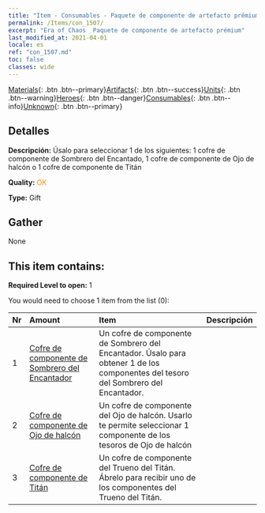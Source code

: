 ```yaml
---
title: "Item - Consumables - Paquete de componente de artefacto prémium"
permalink: /Items/con_1507/
excerpt: "Era of Chaos  Paquete de componente de artefacto prémium"
last_modified_at: 2021-04-01
locale: es
ref: "con_1507.md"
toc: false
classes: wide
---
```

 [Materials](/es/Items/){: .btn .btn--primary}[Artifacts](/es/Items/Artifacts/){: .btn .btn--success}[Units](/es/Items/Units/){: .btn .btn--warning}[Heroes](/es/Items/Heroes/){: .btn .btn--danger}[Consumables](/es/Items/Consumables/){: .btn .btn--info}[Unknown](/es/Items/Unknown/){: .btn .btn--primary}

## Detalles
 **Descripción:** Úsalo para seleccionar 1 de los siguientes: 1 cofre de componente de Sombrero del Encantado, 1 cofre de componente de Ojo de halcón o 1 cofre de componente de Titán

 **Quality:** <span style="color: #FF8C00">OK</span>

 **Type:** Gift

## Gather

  None

## This item contains:

 **Required Level to open:** 1

 You would need to choose 1 item from the list (0):

  | Nr | Amount |     Item    | Descripción |
  |:---|:-------|:------------|:-----------:|
  | 1 | [Cofre de componente de Sombrero del Encantador](/es/Items/con_1359/) | Un cofre de componente de Sombrero del Encantador. Úsalo para obtener 1 de los componentes del tesoro del Sombrero del Encantador. | 
  | 2 | [Cofre de componente de Ojo de halcón](/es/Items/con_1349/) | Un cofre de componente del Ojo de halcón. Usarlo te permite seleccionar 1 componente de los tesoros de Ojo de halcón | 
  | 3 | [Cofre de componente de Titán](/es/Items/con_1343/) | Un cofre de componente del Trueno del Titán. Ábrelo para recibir uno de los componentes del Trueno del Titán. | 
